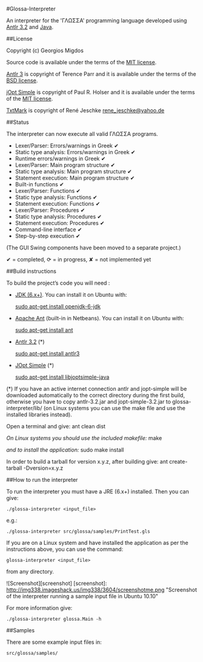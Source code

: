 #Glossa-Interpreter

An interpreter for the 'ΓΛΩΣΣΑ' programming language developed using [Antlr 3.2](http://www.antlr.org/) and [Java](http://www.java.com/en/).

##License

Copyright (c) Georgios Migdos

Source code is available under the terms of the [MIT license](http://www.opensource.org/licenses/mit-license.php).

[Antlr 3](http://www.antlr.org/) is copyright of Terence Parr and it is available under the terms of the [BSD license](http://www.antlr.org/license.html).

[jOpt Simple](http://jopt-simple.sourceforge.net/) is copyright of Paul R. Holser and it is available under the terms of the [MIT license](http://www.opensource.org/licenses/mit-license.php).

[TxtMark](https://github.com/rjeschke/txtmark) is copyright of René Jeschke <rene_jeschke@yahoo.de>

##Status

The interpreter can now execute all valid ΓΛΩΣΣΑ programs.

- Lexer/Parser: Errors/warnings in Greek ✔
- Static type analysis: Errors/warnings in Greek ✔
- Runtime errors/warnings in Greek ✔
- Lexer/Parser: Main program structure ✔
- Static type analysis: Main program structure ✔
- Statement execution: Main program structure ✔
- Built-in functions ✔
- Lexer/Parser: Functions ✔
- Static type analysis: Functions ✔
- Statement execution: Functions ✔
- Lexer/Parser: Procedures ✔
- Static type analysis: Procedures ✔
- Statement execution: Procedures ✔
- Command-line interface ✔
- Step-by-step execution ✔

(The GUI Swing components have been moved to a separate project.)

✔ = completed, ⟳ = in progress, ✘ = not implemented yet

##Build instructions

To build the project’s code you will need :

- [JDK (6.x+)](http://www.oracle.com/technetwork/java/javase/downloads/index.html).
You can install it on Ubuntu with:

    [sudo apt-get install openjdk-6-jdk](apt://openjdk-6-jdk)
- [Apache Ant](http://ant.apache.org/) (built-in in Netbeans).
You can install it on Ubuntu with:

    [sudo apt-get install ant](apt://ant)
- [Antlr 3.2](http://www.antlr.org/download/antlr-3.2.jar) (*)

    [sudo apt-get install antlr3](apt://antlr3)
- [JOpt Simple](http://jopt-simple.sourceforge.net/) (*)

    [sudo apt-get install libjoptsimple-java](apt://libjoptsimple-java)

(*) If you have an active internet connection antlr and jopt-simple will be downloaded automatically to the correct directory during the first build, otherwise you have to copy antlr-3.2.jar and jopt-simple-3.2.jar to glossa-interpreter/lib/ (on Linux systems you can use the make file and use the installed libraries instead).


Open a terminal and give:
    ant clean dist

*On Linux systems you should use the included makefile:*
    make

*and to install the application:*
    sudo make install
    
In order to build a tarball for version x.y.z, after building give:
    ant create-tarball -Dversion=x.y.z

##How to run the interpreter

To run the interpreter you must have a JRE (6.x+) installed. Then you can give:

    ./glossa-interpreter <input_file>

e.g.:

    ./glossa-interpreter src/glossa/samples/PrintTest.gls

If you are on a Linux system and have installed the application as per the instructions above, you can use the command:

    glossa-interpreter <input_file>

from any directory.

![Screenshot][screenshot]
[screenshot]: http://img338.imageshack.us/img338/3604/screenshotme.png  "Screenshot of the interpreter running a sample input file in Ubuntu 10.10"


For more information give:

    ./glossa-interpreter glossa.Main -h

##Samples

There are some example input files in:

    src/glossa/samples/

